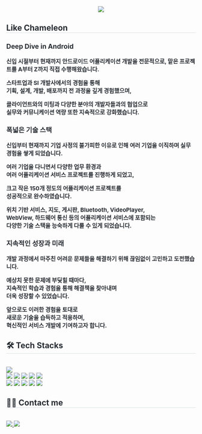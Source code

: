 <div align= "center">
    <img src="https://capsule-render.vercel.app/api?type=waving&color=0:0400ff,100:5434f4&height=240&text=Marty's%20repos&animation=&fontColor=ffffff&fontSize=40" />
    </div>
    <div style="text-align: left;"> 
    <h2 style="border-bottom: 1px solid #d8dee4; color: #282d33;"> Like Chameleon </h2>  
    <div style="font-weight: 700; font-size: 15px; text-align: left; color: #282d33;">
  <h3>Deep Dive in Android</h3>
  <p>
신입 시절부터 현재까지  
안드로이드 어플리케이션 개발을 전문적으로,  
맡은 프로젝트를 A부터 Z까지 직접 수행해왔습니다.

스타트업과 SI 개발사에서의 경험을 통해  
기획, 설계, 개발, 배포까지 전 과정을 깊게 경험했으며,

클라이언트와의 미팅과 다양한 분야의 개발자들과의 협업으로  
실무와 커뮤니케이션 역량 또한 지속적으로 강화했습니다.
  </p>

  <h3>폭넓은 기술 스택</h3>
  <p>
신입부터 현재까지  
기업 사정의 불가피한 이유로 인해 여러 기업을 이직하며  
실무 경험을 쌓게 되었습니다.

여러 기업을 다니면서 다양한 업무 환경과  
여러 어플리케이션 서비스 프로젝트를 진행하게 되었고,

크고 작은 150개 정도의 어플리케이션 프로젝트를  
성공적으로 완수하였습니다.

위치 기반 서비스, 지도, 게시판, Bluetooth, VideoPlayer,  
WebView, 하드웨어 통신 등의 어플리케이션 서비스에 포함되는  
다양한 기술 스택을 능숙하게 다룰 수 있게 되었습니다.
  </p>

  <h3>지속적인 성장과 미래</h3>
  <p>
개발 과정에서 마주친 어려운 문제들을  
해결하기 위해 끊임없이 고민하고 도전했습니다.

예상치 못한 문제에 부딪힐 때마다,  
지속적인 학습과 경험을 통해 해결책을 찾아내며  
더욱 성장할 수 있었습니다.

앞으로도 이러한 경험을 토대로  
새로운 기술을 습득하고 적용하며,  
혁신적인 서비스 개발에 기여하고자 합니다.
  </p>
      </div> 
    </div>
    <div style="text-align: left;">
    <h2 style="border-bottom: 1px solid #d8dee4; color: #282d33;"> 🛠️ Tech Stacks </h2> <br> 
    <div style="margin: ; text-align: left;" "text-align: left;"> <img src="https://img.shields.io/badge/Android-3DDC84?style=for-the-badge&logo=Android&logoColor=white">
          <br/><img src="https://img.shields.io/badge/Swift-F05138?style=for-the-badge&logo=Swift&logoColor=white">
          <img src="https://img.shields.io/badge/Discord-5865F2?style=for-the-badge&logo=Discord&logoColor=white">
          <img src="https://img.shields.io/badge/Figma-F24E1E?style=for-the-badge&logo=Figma&logoColor=white">
          <img src="https://img.shields.io/badge/Firebase-FFCA28?style=for-the-badge&logo=Firebase&logoColor=white">
          <img src="https://img.shields.io/badge/Flutter-02569B?style=for-the-badge&logo=Flutter&logoColor=white">
          <br/><img src="https://img.shields.io/badge/Github-181717?style=for-the-badge&logo=Github&logoColor=white">
          <img src="https://img.shields.io/badge/Git-F05032?style=for-the-badge&logo=Git&logoColor=white">
          <img src="https://img.shields.io/badge/IOS-000000?style=for-the-badge&logo=IOS&logoColor=white">
          <img src="https://img.shields.io/badge/Java-007396?style=for-the-badge&logo=Java&logoColor=white">
          <img src="https://img.shields.io/badge/Notion-000000?style=for-the-badge&logo=Notion&logoColor=white">
          </div>
    </div>
    <div style="text-align: left;">
    <h2 style="border-bottom: 1px solid #d8dee4; color: #282d33;"> 🧑‍💻 Contact me </h2> <br> 
    <div style="text-align: left;"> <a href=https://www.notion.so/2ff62f744ff14d2eb7f1d66262cceed9?source=copy_link> <img src="https://img.shields.io/badge/Notion-000000?style=for-the-badge&logo=Notion&logoColor=white&link=[https://www.notion.so/2ff62f744ff14d2eb7f1d66262cceed9?source=copy_link](https://clean-glazer-ad8.notion.site/2ff62f744ff14d2eb7f1d66262cceed9?pvs=74)"> </a>
         <a href=mailto:kimbh0905@gmail.com> <img src="https://img.shields.io/badge/Gmail-EA4335?style=for-the-badge&logo=Gmail&logoColor=white&link=mailto:kimbh0905@gmail.com"> </a>
          </div>  <br> 
    </div>
    
